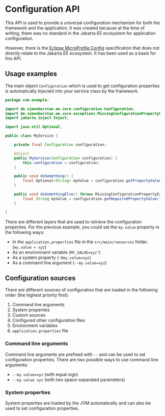 # Configuration API

This API is used to provide a universal configuration mechanism for both the framework and the application. It was
created because at the time of writing, there was no standard in the Jakarta EE ecosystem for application configuration.

However, there is the [Eclipse MicroProfile Config](https://microprofile.io/specifications/config/) specification that
does not directly relate to the Jakarta EE ecosystem. It has been used as a basis for this API.

## Usage examples

The main object `Configuration` which is used to get configuration properties is automatically injected into your
service class by the framework.

```java
package com.example;

import de.simonkerstan.ee.core.configuration.Configuration;
import de.simonkerstan.ee.core.exceptions.MissingConfigurationPropertyException;
import jakarta.inject.Inject;

import java.util.Optional;

public class MyService {

    private final Configuration configuration;

    @Inject
    public MyService(Configuration configuration) {
        this.configuration = configuration;
    }

    public void doSomething() {
        final Optional<String> myValue = configuration.getPropertyValue("my.value", String.class);
    }

    public void doSomethingElse() throws MissingConfigurationPropertyException {
        final String myValue = configuration.getRequiredPropertyValue("my.value", String.class);
    }

}
```

There are different layers that are used to retrieve the configuration properties. For the previous example, you could
set the `my.value` property in the following ways:

- In the `application.properties` file in the `src/main/resources` folder. (`my.value = xyz`)
- As an environment variable (`MY_VALUE=xyz"`)
- As a system property (`-Dmy.value=xyz`)
- As a command line argument (`--my.value=xyz`)

## Configuration sources

There are different sources of configuration that are loaded in the following order (the highest priority first):

1. Command line arguments
2. System properties
3. Custom sources
4. Configured other configuration files
5. Environment variables
6. `application.properties` file

### Command line arguments

Command line arguments are prefixed with `--` and can be used to set configuration properties. There are two possible
ways to use command line arguments:

- `--my.value=xyz` (with equal sign)
- `--my.value xyz` (with two space-separated parameters)

### System properties

System properties are loaded by the JVM automatically and can also be used to set configuration properties.
